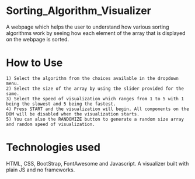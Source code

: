 # Sorting_Algorithm_Visualizer
A webpage which helps the user to understand how various sorting algorithms work by seeing how each element of the array that is displayed on the webpage is sorted.

# How to Use
    1) Select the algorithm from the choices available in the dropdown menu.
    2) Select the size of the array by using the slider provided for the same.
    3) Select the speed of visualization which ranges from 1 to 5 with 1 being the slowest and 5 being the fastest.
    4) Press START and the visualization will begin. All components on the DOM will be disabled when the visualization starts.
    5) You can also the RANDOMIZE button to generate a random size array and random speed of visualization.

# Technologies used
 HTML, CSS, BootStrap, FontAwesome and Javascript. A visualizer built with plain JS and no frameworks.
